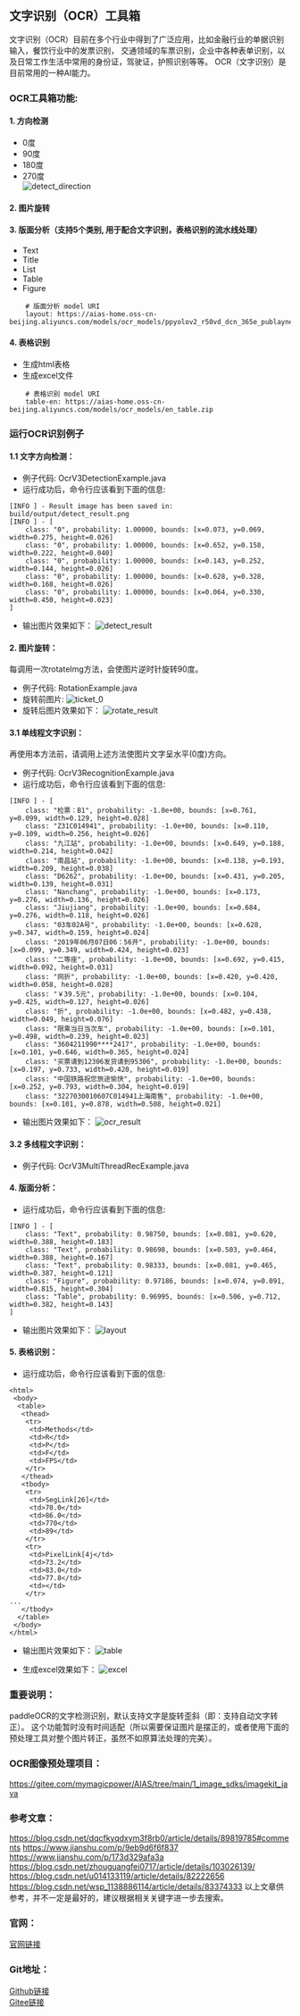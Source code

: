 ## 文字识别（OCR）工具箱
文字识别（OCR）目前在多个行业中得到了广泛应用，比如金融行业的单据识别输入，餐饮行业中的发票识别，
交通领域的车票识别，企业中各种表单识别，以及日常工作生活中常用的身份证，驾驶证，护照识别等等。
OCR（文字识别）是目前常用的一种AI能力。

### OCR工具箱功能:
#### 1. 方向检测   
- 0度   
- 90度   
- 180度   
- 270度   
![detect_direction](https://aias-home.oss-cn-beijing.aliyuncs.com/AIAS/OCR/images/detect_direction.png)

#### 2. 图片旋转


#### 3. 版面分析（支持5个类别, 用于配合文字识别，表格识别的流水线处理）
- Text
- Title
- List
- Table
- Figure

```text
    # 版面分析 model URI
    layout: https://aias-home.oss-cn-beijing.aliyuncs.com/models/ocr_models/ppyolov2_r50vd_dcn_365e_publaynet_infer.zip
```

#### 4. 表格识别
- 生成html表格
- 生成excel文件
```text
    # 表格识别 model URI
    table-en: https://aias-home.oss-cn-beijing.aliyuncs.com/models/ocr_models/en_table.zip
```

### 运行OCR识别例子
#### 1.1 文字方向检测：
- 例子代码: OcrV3DetectionExample.java    
- 运行成功后，命令行应该看到下面的信息:
```text
[INFO ] - Result image has been saved in: build/output/detect_result.png
[INFO ] - [
	class: "0", probability: 1.00000, bounds: [x=0.073, y=0.069, width=0.275, height=0.026]
	class: "0", probability: 1.00000, bounds: [x=0.652, y=0.158, width=0.222, height=0.040]
	class: "0", probability: 1.00000, bounds: [x=0.143, y=0.252, width=0.144, height=0.026]
	class: "0", probability: 1.00000, bounds: [x=0.628, y=0.328, width=0.168, height=0.026]
	class: "0", probability: 1.00000, bounds: [x=0.064, y=0.330, width=0.450, height=0.023]
]
```
- 输出图片效果如下：
![detect_result](https://aias-home.oss-cn-beijing.aliyuncs.com/AIAS/OCR/images/detect_result.png)

#### 2. 图片旋转：
每调用一次rotateImg方法，会使图片逆时针旋转90度。
- 例子代码: RotationExample.java 
- 旋转前图片:
![ticket_0](https://aias-home.oss-cn-beijing.aliyuncs.com/AIAS/OCR/images/ticket_0.png)
- 旋转后图片效果如下：
![rotate_result](https://aias-home.oss-cn-beijing.aliyuncs.com/AIAS/OCR/images/rotate_result.png)

#### 3.1 单线程文字识别：
再使用本方法前，请调用上述方法使图片文字呈水平(0度)方向。  
- 例子代码: OcrV3RecognitionExample.java  
- 运行成功后，命令行应该看到下面的信息:
```text
[INFO ] - [
	class: "检票：B1", probability: -1.0e+00, bounds: [x=0.761, y=0.099, width=0.129, height=0.028]
	class: "Z31C014941", probability: -1.0e+00, bounds: [x=0.110, y=0.109, width=0.256, height=0.026]
	class: "九江站", probability: -1.0e+00, bounds: [x=0.649, y=0.188, width=0.214, height=0.042]
	class: "南昌站", probability: -1.0e+00, bounds: [x=0.138, y=0.193, width=0.209, height=0.038]
	class: "D6262", probability: -1.0e+00, bounds: [x=0.431, y=0.205, width=0.139, height=0.031]
	class: "Nanchang", probability: -1.0e+00, bounds: [x=0.173, y=0.276, width=0.136, height=0.026]
	class: "Jiujiang", probability: -1.0e+00, bounds: [x=0.684, y=0.276, width=0.118, height=0.026]
	class: "03车02A号", probability: -1.0e+00, bounds: [x=0.628, y=0.347, width=0.159, height=0.024]
	class: "2019年06月07日06：56开", probability: -1.0e+00, bounds: [x=0.099, y=0.349, width=0.424, height=0.023]
	class: "二等座", probability: -1.0e+00, bounds: [x=0.692, y=0.415, width=0.092, height=0.031]
	class: "网折", probability: -1.0e+00, bounds: [x=0.420, y=0.420, width=0.058, height=0.028]
	class: "￥39.5元", probability: -1.0e+00, bounds: [x=0.104, y=0.425, width=0.127, height=0.026]
	class: "折", probability: -1.0e+00, bounds: [x=0.482, y=0.438, width=0.049, height=0.076]
	class: "限乘当日当次车", probability: -1.0e+00, bounds: [x=0.101, y=0.498, width=0.239, height=0.023]
	class: "3604211990****2417", probability: -1.0e+00, bounds: [x=0.101, y=0.646, width=0.365, height=0.024]
	class: "买票请到12306发货请到95306", probability: -1.0e+00, bounds: [x=0.197, y=0.733, width=0.420, height=0.019]
	class: "中国铁路祝您旅途愉快", probability: -1.0e+00, bounds: [x=0.252, y=0.793, width=0.304, height=0.019]
	class: "3227030010607C014941上海南售", probability: -1.0e+00, bounds: [x=0.101, y=0.878, width=0.508, height=0.021]
```
- 输出图片效果如下：
![ocr_result](https://aias-home.oss-cn-beijing.aliyuncs.com/AIAS/OCR/images/ticket_result.jpeg)

#### 3.2 多线程文字识别：
- 例子代码: OcrV3MultiThreadRecExample.java

#### 4. 版面分析：
- 运行成功后，命令行应该看到下面的信息:
```text
[INFO ] - [
	class: "Text", probability: 0.98750, bounds: [x=0.081, y=0.620, width=0.388, height=0.183]
	class: "Text", probability: 0.98698, bounds: [x=0.503, y=0.464, width=0.388, height=0.167]
	class: "Text", probability: 0.98333, bounds: [x=0.081, y=0.465, width=0.387, height=0.121]
	class: "Figure", probability: 0.97186, bounds: [x=0.074, y=0.091, width=0.815, height=0.304]
	class: "Table", probability: 0.96995, bounds: [x=0.506, y=0.712, width=0.382, height=0.143]
]
```
- 输出图片效果如下：
![layout](https://aias-home.oss-cn-beijing.aliyuncs.com/AIAS/OCR/images/layout_detect_result.jpeg)

#### 5. 表格识别：
- 运行成功后，命令行应该看到下面的信息:
```text
<html>
 <body>
  <table>
   <thead>
    <tr>
     <td>Methods</td>
     <td>R</td>
     <td>P</td>
     <td>F</td>
     <td>FPS</td>
    </tr>
   </thead>
   <tbody>
    <tr>
     <td>SegLink[26]</td>
     <td>70.0</td>
     <td>86.0</td>
     <td>770</td>
     <td>89</td>
    </tr>
    <tr>
     <td>PixelLink[4j</td>
     <td>73.2</td>
     <td>83.0</td>
     <td>77.8</td>
     <td></td>
    </tr>
...
   </tbody>
  </table> 
 </body>
</html>
```

- 输出图片效果如下：
![table](https://aias-home.oss-cn-beijing.aliyuncs.com/AIAS/OCR/images/table.jpeg)

- 生成excel效果如下：
![excel](https://aias-home.oss-cn-beijing.aliyuncs.com/AIAS/OCR/images/excel.png)


### 重要说明：
paddleOCR的文字检测识别，默认支持文字是旋转歪斜（即：支持自动文字转正）。
这个功能暂时没有时间适配（所以需要保证图片是摆正的，或者使用下面的预处理工具对整个图片转正，虽然不如原算法处理的完美）。

### OCR图像预处理项目：
https://gitee.com/mymagicpower/AIAS/tree/main/1_image_sdks/imagekit_java

### 参考文章：
https://blog.csdn.net/dqcfkyqdxym3f8rb0/article/details/89819785#comments
https://www.jianshu.com/p/9eb9d6f6f837
https://www.jianshu.com/p/173d329afa3a
https://blog.csdn.net/zhouguangfei0717/article/details/103026139/
https://blog.csdn.net/u014133119/article/details/82222656
https://blog.csdn.net/wsp_1138886114/article/details/83374333
以上文章供参考，并不一定是最好的，建议根据相关关键字进一步去搜索。


### 官网：
[官网链接](http://www.aias.top/)

### Git地址：   
[Github链接](https://github.com/mymagicpower/AIAS)    
[Gitee链接](https://gitee.com/mymagicpower/AIAS)   